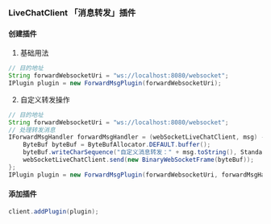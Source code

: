 ### LiveChatClient 「消息转发」插件

#### 创建插件

1. 基础用法

```java
// 目的地址
String forwardWebsocketUri = "ws://localhost:8080/websocket";
IPlugin plugin = new ForwardMsgPlugin(forwardWebsocketUri);
```

2. 自定义转发操作

```java
// 目的地址
String forwardWebsocketUri = "ws://localhost:8080/websocket";
// 处理转发消息
IForwardMsgHandler forwardMsgHandler = (webSocketLiveChatClient, msg) -> {
    ByteBuf byteBuf = ByteBufAllocator.DEFAULT.buffer();
    byteBuf.writeCharSequence("自定义消息转发：" + msg.toString(), StandardCharsets.UTF_8);
    webSocketLiveChatClient.send(new BinaryWebSocketFrame(byteBuf));
};
IPlugin plugin = new ForwardMsgPlugin(forwardWebsocketUri, forwardMsgHandler);
```

#### 添加插件
```java
client.addPlugin(plugin);
```